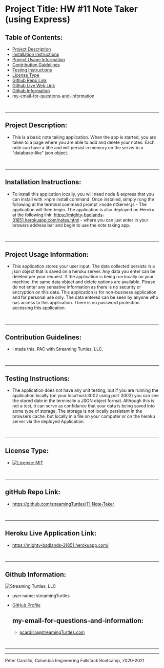 
  # Project Title: HW #11 Note Taker (using Express)
    
  ## Table of Contents:
  - [Project Description](#project-description)
  - [Installation Instructions](#installation-instructions)
  - [Project Usage Information](#project-usage-information)
  - [Contribution Guidelines](#contribution-guidelines)
  - [Testing Instructions](#testing-instructions)
  - [License Type](#license-type)
  - [Github Repo Link](#github-repo-link)
  - [Github Live Web Link](#github-live-web-link)
  - [Github Information](#github-information)
  - [my-email-for-questions-and-information](#my-email-for-questions-and-information)

  &nbsp;
  - - -
  ## Project Description:
  - This is a basic note taking application.  When the app is started, you are taken to a page where you are able to add and delete your notes.  Each note can have a title and will persist in memory on the server in a "database-like" json object. 

  &nbsp;
  - - -
  ## Installation Instructions:
  - To install this appication locally, you will need node & express that you can install with >npm install command.  Once installed, simply rung  the following at the terminal command prompt >node ntServer.js  -  The application will then begin.  The application is also deployed on Heroku at the following link: https://mighty-badlands-31851.herokuapp.com/notes.html   -  where you can just enter in your browers address bar and begin to use the note taking app.  

  &nbsp;
  - - -
  ## Project Usage Information:
  - This application stores your user input.  The data collected persists in a json object that is saved on a heroku server.  Any data you enter can be deleted per your request.  If the application is being run locally on your machine, the same data object and delete options are available.  Please do not enter any sensative information as there is no security or encryption on this data.  This application is for non-business application and for personal use only.  The data entered can be seen by anyone who has access to this application.  There is no password protection accessing this application.

  &nbsp;
  - - -
  ## Contribution Guidelines:
  - I made this, PAC with Streaming Turtles, LLC.

  &nbsp;
  - - -
  ## Testing Instructions:
  - The application does not have any unit testing, but if you are running the application locally (on your localhost:3002 using port 3002) you can see the stored date in the terminalin a JSON object format.  Although this is not a test, it can serve as confidance that your data is being saved into some type of storage.  The storage is not locally persistant in the browsers cache, but locally in a file on your computer or on the heroku server via the deployed Application.

  &nbsp;
  - - -
  ## License Type:
  - [![License: MIT](https://img.shields.io/badge/License-MIT-yellow.svg)](https://opensource.org/licenses/MIT)

  &nbsp;
  - - -
  ## gitHub Repo Link:
  - https://github.com/streamingTurtles/11-Note-Taker

  &nbsp;
  - - -
  ## Heroku Live Application Link:
  - https://mighty-badlands-31851.herokuapp.com/

  &nbsp;
  - - -
  ## Github Information:

  ![Streaming Turtles, LLC](https://avatars2.githubusercontent.com/u/1152009?v=4)
- user name: streamingTurtles
- [GitHub Profile](https://github.com/streamingTurtles)

  ## my-email-for-questions-and-information:
  - pcardillo@streamingTurtles.com  

  &nbsp;
- - -
- - -
Peter Cardillo, Columbia Engineering Fullstack Bootcamp, 2020-2021  
